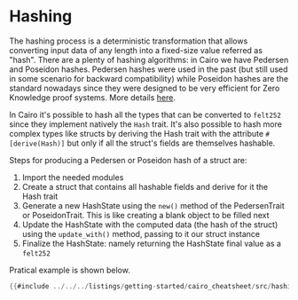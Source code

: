 # Hashing

The hashing process is a deterministic transformation that allows converting input data of any length into a fixed-size value referred as "hash". There are a plenty of hashing algorithms: in Cairo we have Pedersen and Poseidon hashes. Pedersen hashes were used in the past (but still used in some scenario for backward compatibility) while Poseidon hashes are the standard nowadays since they were designed to be very efficient for Zero Knowledge proof systems. More details [here](https://book.cairo-lang.org/ch11-03-hash.html#hash-functions-in-cairo).

In Cairo it's possible to hash all the types that can be converted to `felt252` since they implement natively the `Hash` trait. It's also possible to hash more complex types like structs by deriving the Hash trait with the attribute `#[derive(Hash)]` but only if all the struct's fields are themselves hashable.

Steps for producing a Pedersen or Poseidon hash of a struct are:
1. Import the needed modules
2. Create a struct that contains all hashable fields and derive for it the Hash trait
3. Generate a new HashState using the `new()` method of the PedersenTrait or PoseidonTrait. This is like creating a blank object to be filled next
2. Update the HashState with the computed data (the hash of the struct) using the `update_with()` method, passing to it our struct instance
3. Finalize the HashState: namely returning the HashState final value as a `felt252`

Pratical example is shown below.

```rust
{{#include ../../../listings/getting-started/cairo_cheatsheet/src/hashing_example.cairo:hashing_example}}
```

